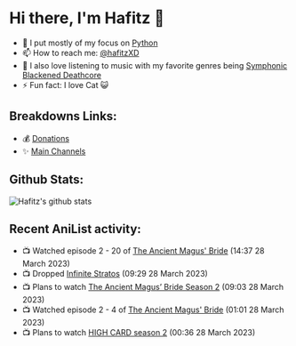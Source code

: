 # Hi there, I'm Hafitz 👋
- 🐍 I put mostly of my focus on [Python](https://python.org)
- 📫 How to reach me: [@hafitzXD](https://t.me/hafitzXD)
- 🎵 I also love listening to music with my favorite genres being [Symphonic Blackened Deathcore](https://youtu.be/qyYmS_iBcy4)
- ⚡ Fun fact: I love Cat 😺

## Breakdowns Links:
- 💰 [Donations](https://t.me/TheBreakdowns/2)
- ✨ [Main Channels](https://t.me/TheBreakdowns)

## Github Stats:
![Hafitz's github stats](https://github-readme-stats.vercel.app/api?username=breakdowns&show_icons=true&count_private=true&bg_color=00000000&text_color=777)

## Recent AniList activity:
<!-- ANILIST_ACTIVITY:start -->

-   📺 Watched episode 2 - 20 of [The Ancient Magus' Bride](https://anilist.co/anime/98436) (14:37 28 March 2023)
-   📺 Dropped [Infinite Stratos](https://anilist.co/anime/9041) (09:29 28 March 2023)
-   📺 Plans to watch [The Ancient Magus’ Bride Season 2](https://anilist.co/anime/154364) (09:03 28 March 2023)
-   📺 Watched episode 2 - 4 of [The Ancient Magus' Bride](https://anilist.co/anime/98436) (01:01 28 March 2023)
-   📺 Plans to watch [HIGH CARD season 2](https://anilist.co/anime/163151) (00:36 28 March 2023)

<!-- ANILIST_ACTIVITY:end -->
